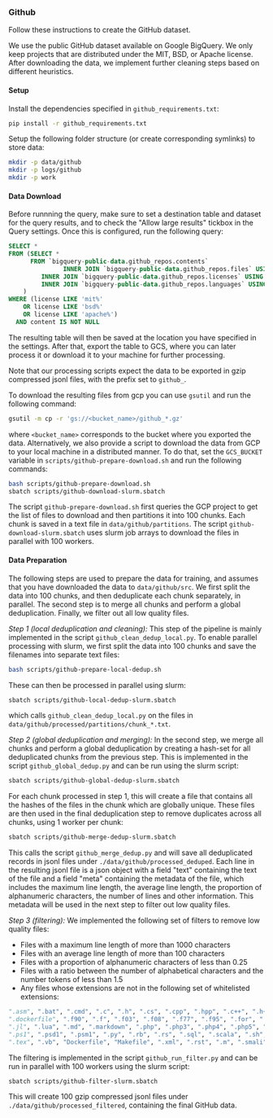 ### Github

Follow these instructions to create the GitHub dataset.

We use the public GitHub dataset available on Google BigQuery. We only keep
projects that are distributed under the MIT, BSD, or Apache license. After downloading the data, we
implement further cleaning steps based on different heuristics.

#### Setup

Install the dependencies specified in `github_requirements.txt`:

```bash
pip install -r github_requirements.txt
```

Setup the following folder structure (or create corresponding symlinks) to store data:

```bash
mkdir -p data/github
mkdir -p logs/github
mkdir -p work
```

#### Data Download

Before runnning the query, make sure to set a destination table and dataset for the query results, and to check the
"Allow large results" tickbox in the Query settings. Once this is configured, run the following query:

```sql
SELECT *
FROM (SELECT *
      FROM `bigquery-public-data.github_repos.contents`
               INNER JOIN `bigquery-public-data.github_repos.files` USING (id))
         INNER JOIN `bigquery-public-data.github_repos.licenses` USING (repo_name)
         INNER JOIN `bigquery-public-data.github_repos.languages` USING (repo_name
    )
WHERE (license LIKE 'mit%'
    OR license LIKE 'bsd%'
    OR license LIKE 'apache%')
  AND content IS NOT NULL 
```

The resulting table will then be saved at the location you have specified in the settings. After that, export the table
to GCS, where you can later process it or download it to your machine for further processing.

Note that our processing scripts expect the data to be exported in gzip compressed jsonl files, with the prefix set to
`github_`.

To download the resulting files from gcp you can use `gsutil` and run the following command:

```bash
gsutil -m cp -r 'gs://<bucket_name>/github_*.gz'
```

where `<bucket_name>` corresponds to the bucket where you exported the data.
Alternatively, we also provide a script to download the data from GCP to your local machine in a distributed manner.
To do that, set the `GCS_BUCKET` variable in `scripts/github-prepare-download.sh` and run the following
commands:

```bash
bash scripts/github-prepare-download.sh
sbatch scripts/github-download-slurm.sbatch
```

The script `github-prepare-download.sh` first queries the GCP project to get the list of files to download and then
partitions it into 100 chunks. Each chunk is saved in a text file in `data/github/partitions`. The script
`github-download-slurm.sbatch` uses slurm job arrays to download the files in parallel with 100 workers.

#### Data Preparation

The following steps are used to prepare the data for training, and assumes that you have downloaded the data to
`data/github/src`. We first split the data into 100 chunks, and then deduplicate each chunk separately, in parallel.
The second step is to merge all chunks and perform a global deduplication. Finally, we filter out all low quality files.

*Step 1 (local deduplication and cleaning):* This step of the pipeline is mainly implemented in the script
`github_clean_dedup_local.py`. To enable parallel processing with slurm, we first split the data into 100 chunks and
save the filenames into separate text files:

```bash
bash scripts/github-prepare-local-dedup.sh
```

These can then be processed in parallel using slurm:

```bash
sbatch scripts/github-local-dedup-slurm.sbatch
```

which calls `github_clean_dedup_local.py` on the files in `data/github/processed/partitions/chunk_*.txt`.

*Step 2 (global deduplication and merging):* In the second step, we merge all chunks and perform a global deduplication by
creating a hash-set for all deduplicated chunks from the previous step. This is implemented in the script
`github_global_dedup.py` and can be run using the slurm script:

```bash
sbatch scripts/github-global-dedup-slurm.sbatch
```

For each chunk processed in step 1, this will create a file that contains all the hashes of the files in the chunk which
are globally unique. These files are then used in the final deduplication step to remove duplicates across all chunks,
using 1 worker per chunk:

```bash
sbatch scripts/github-merge-dedup-slurm.sbatch
```

This calls the script `github_merge_dedup.py` and will save all deduplicated records in jsonl files under
`./data/github/processed_deduped`. Each line in the resulting jsonl file is a json object with a field "text" containing
the text of the file and a field "meta" containing the metadata of the file, which includes the maximum line length, the
average line length, the proportion of alphanumeric characters, the number of lines and other information. This metadata
will be used in the next step to filter out low quality files.

*Step 3 (filtering):* We implemented the following set of filters to remove low quality files:

- Files with a maximum line length of more than 1000 characters
- Files with an average line length of more than 100 characters
- Files with a proportion of alphanumeric characters of less than 0.25
- Files with a ratio between the number of alphabetical characters and the number tokens of less than 1.5
- Any files whose extensions are not in the following set of whitelisted extensions:

```python
".asm", ".bat", ".cmd", ".c", ".h", ".cs", ".cpp", ".hpp", ".c++", ".h++", ".cc", ".hh", ".C", ".H", ".cmake", ".css",
".dockerfile", ".f90", ".f", ".f03", ".f08", ".f77", ".f95", ".for", ".fpp", ".go", ".hs", ".html", ".java", ".js",
".jl", ".lua", ".md", ".markdown", ".php", ".php3", ".php4", ".php5", ".phps", ".phpt", ".pl", ".pm", ".pod", ".perl",
".ps1", ".psd1", ".psm1", ".py", ".rb", ".rs", ".sql", ".scala", ".sh", ".bash", ".command", ".zsh", ".ts", ".tsx",
".tex", ".vb", "Dockerfile", "Makefile", ".xml", ".rst", ".m", ".smali"
```

The filtering is implemented in the script `github_run_filter.py` and can be run in parallel with 100 workers using the
slurm script:

```bash
sbatch scripts/github-filter-slurm.sbatch
```

This will create 100 gzip compressed jsonl files under `./data/github/processed_filtered`, containing the final GitHub
data.
